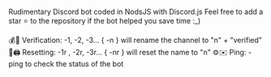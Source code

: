 Rudimentary Discord bot coded in NodsJS with Discord.js
Feel free to add a star ⭐ to the repository if the bot helped you save time :_)

💰💼 Verification: -1, -2, -3... { -n } will rename the channel to "n" + "verified"
👩🖨️ Resetting: -1r , -2r, -3r... { -nr } will reset the name to "n"
⚙️✉️ Ping: -ping to check the status of the bot
